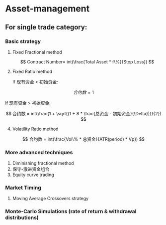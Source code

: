 # Asset-management

## For single trade category:
### Basic strategy
1. Fixed Fractional method
   
   $$  Contract Number= int(\frac{Total Asset * f\%}{Stop Loss}) $$

2. Fixed Ratio method

   If 现有资金 < 初始资金:

$$ 合约数 = 1 $$

   If 现有资金 > 初始资金:

$$ 合约数 = int(\frac{1 + \sqrt{(1 + 8 * \frac{总资金 - 初始资金}{\Delta})}}{2}) $$
   
4. Volatility Ratio method
   
$$ 合约数 = int(\frac{Vol\% * 总资金}{ATR(period) * Vp}) $$


### More advanced techniques
1. Diminishing fractional method
2. 保守-激进资金组合
3. Equity curve trading

### Market Timing

1. Moving Average Crossovers strategy
   
### Monte-Carlo Simulations (rate of return & withdrawal distributions)


